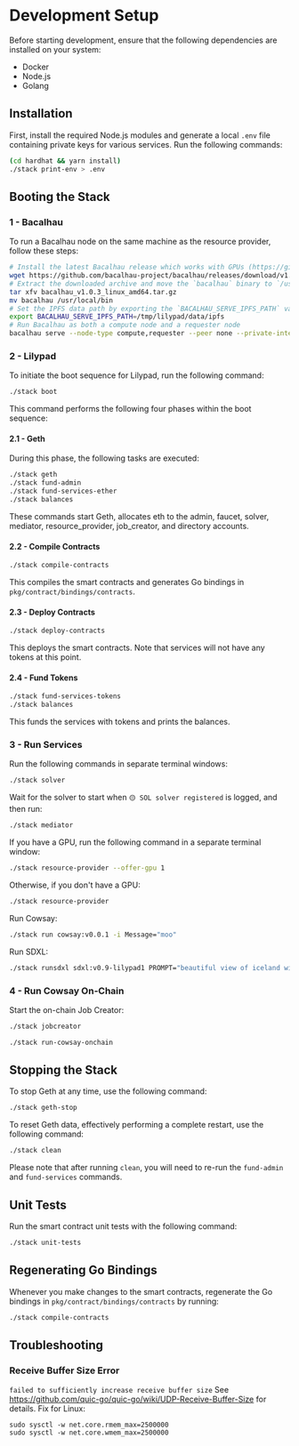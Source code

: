 # Development Setup

Before starting development, ensure that the following dependencies are installed on your system:

- Docker
- Node.js
- Golang

## Installation

First, install the required Node.js modules and generate a local `.env` file containing private keys for various services. Run the following commands:

```bash
(cd hardhat && yarn install)
./stack print-env > .env
```

## Booting the Stack

### 1 - Bacalhau

To run a Bacalhau node on the same machine as the resource provider, follow these steps:

```bash
# Install the latest Bacalhau release which works with GPUs (https://github.com/bacalhau-project/bacalhau/issues/2858)
wget https://github.com/bacalhau-project/bacalhau/releases/download/v1.0.3/bacalhau_v1.0.3_linux_amd64.tar.gz
# Extract the downloaded archive and move the `bacalhau` binary to `/usr/local/bin`
tar xfv bacalhau_v1.0.3_linux_amd64.tar.gz
mv bacalhau /usr/local/bin
# Set the IPFS data path by exporting the `BACALHAU_SERVE_IPFS_PATH` variable to your desired location
export BACALHAU_SERVE_IPFS_PATH=/tmp/lilypad/data/ipfs
# Run Bacalhau as both a compute node and a requester node
bacalhau serve --node-type compute,requester --peer none --private-internal-ipfs=false --job-selection-accept-networked
```

### 2 - Lilypad

To initiate the boot sequence for Lilypad, run the following command:

```bash
./stack boot
```

This command performs the following four phases within the boot sequence:

#### 2.1 - Geth

During this phase, the following tasks are executed:

```bash
./stack geth
./stack fund-admin
./stack fund-services-ether
./stack balances
```

These commands start Geth, allocates eth to the admin, faucet, solver, mediator, resource_provider, job_creator, and directory accounts.

#### 2.2 - Compile Contracts

```bash
./stack compile-contracts
```

This compiles the smart contracts and generates Go bindings in `pkg/contract/bindings/contracts`.

#### 2.3 - Deploy Contracts

```bash
./stack deploy-contracts
```

This deploys the smart contracts. Note that services will not have any tokens at this point.

#### 2.4 - Fund Tokens

```bash
./stack fund-services-tokens
./stack balances
```
This funds the services with tokens and prints the balances.

### 3 - Run Services

Run the following commands in separate terminal windows:

```bash
./stack solver
```

Wait for the solver to start when `🟡 SOL solver registered` is logged, and then run:

```bash
./stack mediator
```

If you have a GPU, run the following command in a separate terminal window:

```bash
./stack resource-provider --offer-gpu 1
```

Otherwise, if you don't have a GPU:

```bash
./stack resource-provider
```

Run Cowsay:

```bash
./stack run cowsay:v0.0.1 -i Message="moo"
```

Run SDXL:

```bash
./stack runsdxl sdxl:v0.9-lilypad1 PROMPT="beautiful view of iceland with a record player"
```

### 4 - Run Cowsay On-Chain

Start the on-chain Job Creator:

```bash
./stack jobcreator
```

```bash
./stack run-cowsay-onchain
```

## Stopping the Stack

To stop Geth at any time, use the following command:

```bash
./stack geth-stop
```

To reset Geth data, effectively performing a complete restart, use the following command:

```bash
./stack clean
```

Please note that after running `clean`, you will need to re-run the `fund-admin` and `fund-services` commands.

## Unit Tests

Run the smart contract unit tests with the following command:

```bash
./stack unit-tests
```

## Regenerating Go Bindings

Whenever you make changes to the smart contracts, regenerate the Go bindings in `pkg/contract/bindings/contracts` by running:

```bash
./stack compile-contracts
```

## Troubleshooting

### Receive Buffer Size Error

`failed to sufficiently increase receive buffer size` See https://github.com/quic-go/quic-go/wiki/UDP-Receive-Buffer-Size for details. Fix for Linux:
```
sudo sysctl -w net.core.rmem_max=2500000
sudo sysctl -w net.core.wmem_max=2500000
```